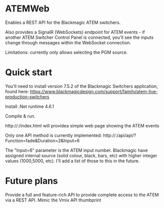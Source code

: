 # ATEMWeb
Enables a REST API for the Blackmagic ATEM switchers.

Also provides a SignalR (WebSockets) endpoint for ATEM events - if another ATEM Switcher Control Panel is connected, you'll see the inputs change through messages within the WebSocket connection.

Limitations: currently only allows selecting the PGM source.

# Quick start
You'll need to install version 7.5.2 of the Blackmagic Switchers application, found here: https://www.blackmagicdesign.com/support/family/atem-live-production-switchers

Install .Net runtime 4.6.1

Compile & run.

http://<host>:<port>/index.html will providea simple web page showing the ATEM events

Only one API method is currently implemented:
http://<host>:<port>/api/api/?Function=fade&Duration=2&Input=6

The "Input=6" parameter is the ATEM input number.  Blackmagic have assigned internal source (solid colour, black, bars, etc) with higher integer values (1000,5000, etc).  I'll add a list of those to this in the future.

# Future plans
Provide a full and feature-rich API to provide complete access to the ATEM via a REST API.
Mimic the Vmix API thumbprint
